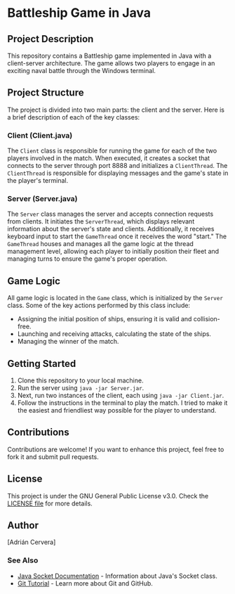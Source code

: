 # Battleship Game in Java

## Project Description
This repository contains a Battleship game implemented in Java with a client-server architecture. The game allows two players to engage in an exciting naval battle through the Windows terminal.

## Project Structure
The project is divided into two main parts: the client and the server. Here is a brief description of each of the key classes:

### Client (Client.java)
The `Client` class is responsible for running the game for each of the two players involved in the match. When executed, it creates a socket that connects to the server through port 8888 and initializes a `ClientThread`. The `ClientThread` is responsible for displaying messages and the game's state in the player's terminal.

### Server (Server.java)
The `Server` class manages the server and accepts connection requests from clients. It initiates the `ServerThread`, which displays relevant information about the server's state and clients. Additionally, it receives keyboard input to start the `GameThread` once it receives the word "start." The `GameThread` houses and manages all the game logic at the thread management level, allowing each player to initially position their fleet and managing turns to ensure the game's proper operation.

## Game Logic
All game logic is located in the `Game` class, which is initialized by the `Server` class. Some of the key actions performed by this class include:
- Assigning the initial position of ships, ensuring it is valid and collision-free.
- Launching and receiving attacks, calculating the state of the ships.
- Managing the winner of the match.

## Getting Started
1. Clone this repository to your local machine.
2. Run the server using `java -jar Server.jar`.
3. Next, run two instances of the client, each using `java -jar Client.jar`.
4. Follow the instructions in the terminal to play the match. I tried to make it the easiest and friendliest way possible for the player to understand.

## Contributions
Contributions are welcome! If you want to enhance this project, feel free to fork it and submit pull requests.

## License
This project is under the GNU General Public License v3.0. Check the [LICENSE file](https://github.com/Adripoblado/HLF/blob/main/LICENSE) for more details.

## Author
[Adrián Cervera]

### See Also
- [Java Socket Documentation](https://docs.oracle.com/en/java/javase/17/docs/api/java.net/java/net/Socket.html) - Information about Java's Socket class.
- [Git Tutorial](https://www.atlassian.com/git) - Learn more about Git and GitHub.
